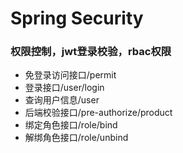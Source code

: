 # Spring Security 

### 权限控制，jwt登录校验，rbac权限

* 免登录访问接口/permit
* 登录接口/user/login
* 查询用户信息/user
* 后端校验接口/pre-authorize/product
* 绑定角色接口/role/bind
* 解绑角色接口/role/unbind


